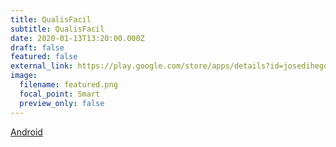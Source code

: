 ```yaml
---
title: QualisFacil
subtitle: QualisFacil
date: 2020-01-13T13:20:00.000Z
draft: false
featured: false
external_link: https://play.google.com/store/apps/details?id=josedihego.qualis&hl=pt
image:
  filename: featured.png
  focal_point: Smart
  preview_only: false
---
```

[Android](https://play.google.com/store/apps/details?id=josedihego.qualis&hl=pt)